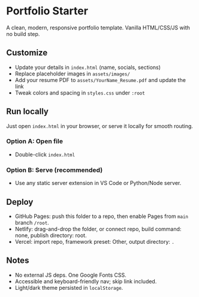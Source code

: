 # Portfolio Starter

A clean, modern, responsive portfolio template. Vanilla HTML/CSS/JS with no build step.

## Customize

- Update your details in `index.html` (name, socials, sections)
- Replace placeholder images in `assets/images/`
- Add your resume PDF to `assets/YourName_Resume.pdf` and update the link
- Tweak colors and spacing in `styles.css` under `:root`

## Run locally

Just open `index.html` in your browser, or serve it locally for smooth routing.

### Option A: Open file

- Double-click `index.html`

### Option B: Serve (recommended)

- Use any static server extension in VS Code or Python/Node server.

## Deploy

- GitHub Pages: push this folder to a repo, then enable Pages from `main` branch `/root`.
- Netlify: drag-and-drop the folder, or connect repo, build command: none, publish directory: root.
- Vercel: import repo, framework preset: Other, output directory: `.`

## Notes

- No external JS deps. One Google Fonts CSS.
- Accessible and keyboard-friendly nav; skip link included.
- Light/dark theme persisted in `localStorage`.
